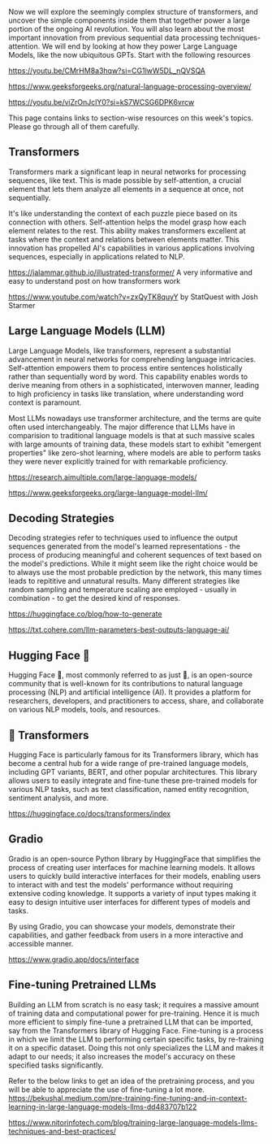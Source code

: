 Now we will explore the seemingly complex structure of transformers, and uncover the simple components inside them that together power a large portion of the ongoing AI revolution. You will also learn about the most important innovation from previous sequential data processing techniques- attention. We will end by looking at how they power Large Language Models, like the now ubiquitous GPTs. Start with the following resources

https://youtu.be/CMrHM8a3hqw?si=CG1lwW5DL_nQVSQA

https://www.geeksforgeeks.org/natural-language-processing-overview/

https://youtu.be/viZrOnJclY0?si=kS7WCSG6DPK6vrcw

This page contains links to section-wise resources on this week's topics. Please go through all of them carefully.
## Transformers
Transformers mark a significant leap in neural networks for processing sequences, like text. This is made possible by self-attention, a crucial element that lets them analyze all elements in a sequence at once, not sequentially.

It's like understanding the context of each puzzle piece based on its connection with others. Self-attention helps the model grasp how each element relates to the rest. This ability makes transformers excellent at tasks where the context and relations between elements matter. This innovation has propelled AI's capabilities in various applications involving sequences, especially in applications related to NLP.

https://jalammar.github.io/illustrated-transformer/   A very informative and easy to understand post on how transformers work

https://www.youtube.com/watch?v=zxQyTK8quyY  by StatQuest with Josh Starmer

## Large Language Models (LLM)
Large Language Models, like transformers, represent a substantial advancement in neural networks for comprehending language intricacies. Self-attention empowers them to process entire sentences holistically rather than sequentially word by word. This capability enables words to derive meaning from others in a sophisticated, interwoven manner, leading to high proficiency in tasks like translation, where understanding word context is paramount.

Most LLMs nowadays use transformer architecture, and the terms are quite often used interchangeably. The major difference that LLMs have in comparision to traditional language models is that at such massive scales with large amounts of training data, these models start to exhibit "emergent properties" like zero-shot learning, where models are able to perform tasks they were never explicitly trained for with remarkable proficiency.

https://research.aimultiple.com/large-language-models/

https://www.geeksforgeeks.org/large-language-model-llm/

## Decoding Strategies
Decoding strategies refer to techniques used to influence the output sequences generated from the model's learned representations - the process of producing meaningful and coherent sequences of text based on the model's predictions. While it might seem like the right choice would be to always use the most probable prediction by the network, this many times leads to repititive and unnatural results. Many different strategies like random sampling and temperature scaling are employed - usually in combination - to get the desired kind of responses.

https://huggingface.co/blog/how-to-generate

https://txt.cohere.com/llm-parameters-best-outputs-language-ai/

## Hugging Face 🤗
Hugging Face 🤗, most commonly referred to as just 🤗, is an open-source community that is well-known for its contributions to natural language processing (NLP) and artificial intelligence (AI). It provides a platform for researchers, developers, and practitioners to access, share, and collaborate on various NLP models, tools, and resources.

## 🤗 Transformers
Hugging Face is particularly famous for its Transformers library, which has become a central hub for a wide range of pre-trained language models, including GPT variants, BERT, and other popular architectures. This library allows users to easily integrate and fine-tune these pre-trained models for various NLP tasks, such as text classification, named entity recognition, sentiment analysis, and more.

https://huggingface.co/docs/transformers/index

## Gradio
Gradio is an open-source Python library by HuggingFace that simplifies the process of creating user interfaces for machine learning models. It allows users to quickly build interactive interfaces for their models, enabling users to interact with and test the models' performance without requiring extensive coding knowledge. It supports a variety of input types making it easy to design intuitive user interfaces for different types of models and tasks.

By using Gradio, you can showcase your models, demonstrate their capabilities, and gather feedback from users in a more interactive and accessible manner.

https://www.gradio.app/docs/interface

## Fine-tuning Pretrained LLMs
Building an LLM from scratch is no easy task; it requires a massive amount of training data and computational power for pre-training. Hence it is much more efficient to simply fine-tune a pretrained LLM that can be imported, say from the Transformers library of Hugging Face. Fine-tuning is a process in which we limit the LLM to performing certain specific tasks, by re-training it on a specific dataset. Doing this not only specializes the LLM and makes it adapt to our needs; it also increases the model's accuracy on these specified tasks significantly.

Refer to the below links to get an idea of the pretraining process, and you will be able to appreciate the use of fine-tuning a lot more.
https://bekushal.medium.com/pre-training-fine-tuning-and-in-context-learning-in-large-language-models-llms-dd483707b122

https://www.nitorinfotech.com/blog/training-large-language-models-llms-techniques-and-best-practices/
